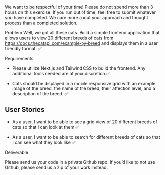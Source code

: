 We want to be respectful of your time! Please do not spend more than 3 hours on this
exercise. If you run out of time, feel free to submit whatever you have completed. We care more
about your approach and thought process than a completed solution.

Problem
Well, we got all these cats. Build a simple frontend application that allows users to view 20
different breeds of cats from https://docs.thecatapi.com/example-by-breed and displays them in
a user friendly format. ✅

Requirements
- Please utilize Next.js and Tailwind CSS to build the frontend. Any additional tools
needed are at your discretion.✅

- Cats should be displayed in a mobile responsive grid with an example image of the
breed, the name of the breed, their affection level, and a description of the breed. ✅

## User Stories

- As a user, I want to be able to see a grid view of 20 different breeds of cats so that I can
look at them ✅

- As a user, I want to be able to search for different breeds of cats so that I can see what
they look like ✅



Deliverable

Please send us your code in a private Github repo. If you’d like to not use Github, please send
us a zip of your work instead.